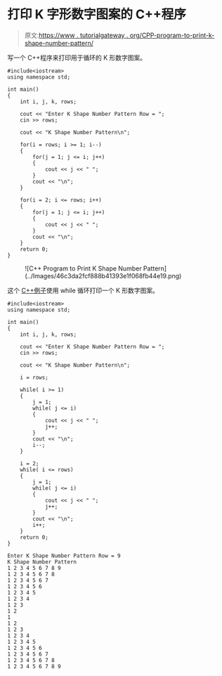 # 打印 K 字形数字图案的 C++程序

> 原文:[https://www . tutorialgateway . org/CPP-program-to-print-k-shape-number-pattern/](https://www.tutorialgateway.org/cpp-program-to-print-k-shape-number-pattern/)

写一个 C++程序来打印用于循环的 K 形数字图案。

```
#include<iostream>
using namespace std;

int main()
{
	int i, j, k, rows;

    cout << "Enter K Shape Number Pattern Row = ";
    cin >> rows;

    cout << "K Shape Number Pattern\n"; 

    for(i = rows; i >= 1; i--)
    {
    	for(j = 1; j <= i; j++)
		{
            cout << j << " ";
        }
        cout << "\n";
    }

    for(i = 2; i <= rows; i++)
    {
    	for(j = 1; j <= i; j++)
		{
            cout << j << " ";
        }
        cout << "\n";
    }		
 	return 0;
}
```

<figure class="wp-block-image size-large">![C++ Program to Print K Shape Number Pattern](../Images/46c3da2fcf888b41393e1f068fb44e19.png)</figure>

这个 [C++例子](https://www.tutorialgateway.org/cpp-programs/)使用 while 循环打印一个 K 形数字图案。

```
#include<iostream>
using namespace std;

int main()
{
	int i, j, k, rows;

    cout << "Enter K Shape Number Pattern Row = ";
    cin >> rows;

    cout << "K Shape Number Pattern\n";

    i = rows; 

    while( i >= 1)
    {
        j = 1;
    	while( j <= i)
		{
            cout << j << " ";
            j++;
        }
        cout << "\n";
        i--;
    }

    i = 2;
    while( i <= rows)
    {
        j = 1;
    	while( j <= i)
		{
            cout << j << " ";
            j++;
        }
        cout << "\n";
        i++;
    }		
 	return 0;
}
```

```
Enter K Shape Number Pattern Row = 9
K Shape Number Pattern
1 2 3 4 5 6 7 8 9 
1 2 3 4 5 6 7 8 
1 2 3 4 5 6 7 
1 2 3 4 5 6 
1 2 3 4 5 
1 2 3 4 
1 2 3 
1 2 
1 
1 2 
1 2 3 
1 2 3 4 
1 2 3 4 5 
1 2 3 4 5 6 
1 2 3 4 5 6 7 
1 2 3 4 5 6 7 8 
1 2 3 4 5 6 7 8 9 
```